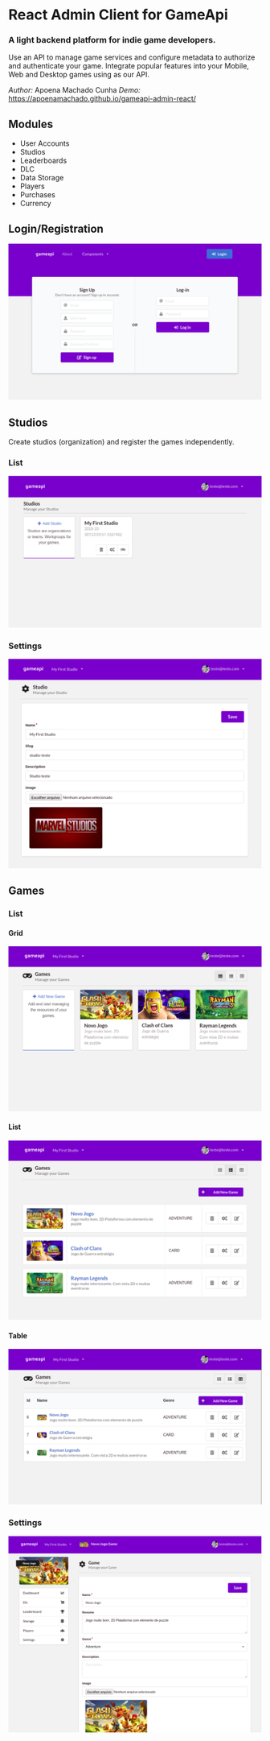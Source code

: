 # React Admin Client for GameApi

### A light backend platform for indie game developers.

Use an API to manage game services and configure metadata to authorize and authenticate your game. Integrate popular features into your Mobile, Web and Desktop games using as our API.

*Author:* Apoena Machado Cunha
*Demo:* https://apoenamachado.github.io/gameapi-admin-react/


## Modules

- User Accounts
- Studios
- Leaderboards
- DLC
- Data Storage
- Players
- Purchases
- Currency


## Login/Registration
![](./thumbs/gameapi-login.png)

## Studios
Create studios (organization) and register the games independently.

### List

![](./thumbs/gameapi-studios.png)

### Settings

![](./thumbs/gameapi-studio-settings.png)

## Games

### List

#### Grid
![](./thumbs/gameapi-games-grid.png)

#### List
![](./thumbs/gameapi-games-list.png)

#### Table
![](./thumbs/gameapi-games-table.png)

### Settings
![](./thumbs/gameapi-games-settings.png)
